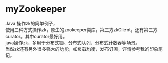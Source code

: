 # myZookeeper
Java 操作zk的简单例子，</br>
使用三种方式操作zk，原生的zookeeper类库，第三方zkClient，还有第三方curator。其中curator最好用。</br>
java操作zk，多用于分布式锁、分布式队列、分布式计数器等场景。</br>
当然zk还有另外很多强大的功能，如负载均衡，发布订阅，详情参考我的印象笔记。
